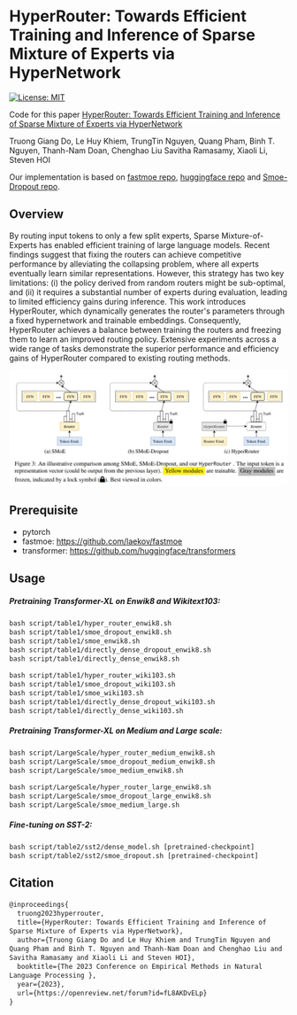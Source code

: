 # HyperRouter: Towards Efficient Training and Inference of Sparse Mixture of Experts via HyperNetwork

[![License: MIT](https://img.shields.io/badge/License-MIT-green.svg)](https://opensource.org/licenses/MIT)

Code for this paper [HyperRouter: Towards Efficient Training and Inference of Sparse Mixture of Experts via HyperNetwork](https://openreview.net/forum?id=fL8AKDvELp)

Truong Giang Do, Le Huy Khiem, TrungTin Nguyen, Quang Pham, Binh T. Nguyen, Thanh-Nam Doan, Chenghao Liu Savitha Ramasamy, Xiaoli Li, Steven HOI

Our implementation is based on [fastmoe repo](https://github.com/laekov/fastmoe), [huggingface repo](https://github.com/huggingface/transformers) and [Smoe-Dropout repo](https://github.com/VITA-Group/Random-MoE-as-Dropout).



## Overview

By routing input tokens to only a few split experts, Sparse Mixture-of-Experts has enabled efficient training of large language models. Recent findings suggest that fixing the routers can achieve competitive performance by alleviating the collapsing problem, where all experts eventually learn similar representations. However, this strategy has two key limitations: (i) the policy derived from random routers might be sub-optimal, and (ii) it requires a substantial number of experts during evaluation, leading to limited efficiency gains during inference. This work introduces HyperRouter, which dynamically generates the router's parameters through a fixed hypernetwork and trainable embeddings. Consequently, HyperRouter achieves a balance between training the routers and freezing them to learn an improved routing policy. Extensive experiments across a wide range of tasks demonstrate the superior performance and efficiency gains of HyperRouter compared to existing routing methods.

![](Figs/framework.jpg)


## Prerequisite

- pytorch
- fastmoe: https://github.com/laekov/fastmoe
- transformer: https://github.com/huggingface/transformers

## Usage

##### Pretraining Transformer-XL on Enwik8 and Wikitext103: 

``` # Enwik8 dataset: 
bash script/table1/hyper_router_enwik8.sh
bash script/table1/smoe_dropout_enwik8.sh
bash script/table1/smoe_enwik8.sh
bash script/table1/directly_dense_dropout_enwik8.sh
bash script/table1/directly_dense_enwik8.sh
```


``` # Wikitext103 dataset: 
bash script/table1/hyper_router_wiki103.sh
bash script/table1/smoe_dropout_wiki103.sh
bash script/table1/smoe_wiki103.sh
bash script/table1/directly_dense_dropout_wiki103.sh
bash script/table1/directly_dense_wiki103.sh
```

##### Pretraining Transformer-XL on Medium and Large scale: 

``` # Medium Scale - Enwik8 dataset
bash script/LargeScale/hyper_router_medium_enwik8.sh
bash script/LargeScale/smoe_dropout_medium_enwik8.sh
bash script/LargeScale/smoe_medium_enwik8.sh
```

``` # Large Scale - Enwik8 dataset
bash script/LargeScale/hyper_router_large_enwik8.sh
bash script/LargeScale/smoe_dropout_large_enwik8.sh
bash script/LargeScale/smoe_medium_large.sh
```

##### Fine-tuning on SST-2:

```
bash script/table2/sst2/dense_model.sh [pretrained-checkpoint]
bash script/table2/sst2/smoe_dropout.sh [pretrained-checkpoint]
```



## Citation

```
@inproceedings{
  truong2023hyperrouter,
  title={HyperRouter: Towards Efficient Training and Inference of Sparse Mixture of Experts via HyperNetwork},
  author={Truong Giang Do and Le Huy Khiem and TrungTin Nguyen and Quang Pham and Binh T. Nguyen and Thanh-Nam Doan and Chenghao Liu and Savitha Ramasamy and Xiaoli Li and Steven HOI},
  booktitle={The 2023 Conference on Empirical Methods in Natural Language Processing },
  year={2023},
  url={https://openreview.net/forum?id=fL8AKDvELp}
}
```

